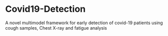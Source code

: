 # Covid19-Detection
A novel multimodel framework for early detection of covid-19 patients using cough samples, Chest X-ray and fatigue analysis  
